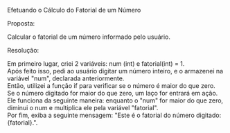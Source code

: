 Efetuando o Cálculo do Fatorial de um Número

Proposta:

Calcular o fatorial de um número informado pelo usuário.

Resolução:

Em primeiro lugar, criei 2 variáveis: num (int) e fatorial(int) = 1.  
Após feito isso, pedi ao usuário digitar um número inteiro, e o armazenei na variável "num", declarada anteriormente.  
Então, utilizei a função if para verificar se o número é maior do que zero.  
Se o número digitado for maior do que zero, um laço for entrará em ação.  
Ele funciona da seguinte maneira: enquanto o "num" for maior do que zero, diminui o num e multiplica ele pela variável "fatorial".   
Por fim, exiba a seguinte mensagem: "Este é o fatorial do número digitado: {fatorial}.".
